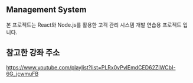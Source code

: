 ## Management System
본 프로젝트는 React와 Node.js를 활용한 고객 관리 시스템 개발 연습용 프로젝트 입니다.

## 참고한 강좌 주소
https://www.youtube.com/playlist?list=PLRx0vPvlEmdCED62ZIWCbI-6G_jcwmuFB

